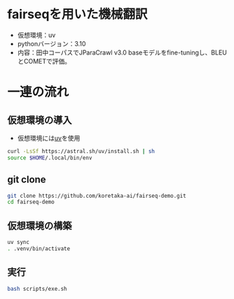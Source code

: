 # fairseqを用いた機械翻訳
- 仮想環境：uv
- pythonバージョン：3.10
- 内容：田中コーパスでJParaCrawl v3.0 baseモデルをfine-tuningし、BLEUとCOMETで評価。

# 一連の流れ

## 仮想環境の導入
- 仮想環境には[uv](https://docs.astral.sh/uv/getting-started/)を使用
```bash
curl -LsSf https://astral.sh/uv/install.sh | sh
source $HOME/.local/bin/env
```

## git clone
```bash
git clone https://github.com/koretaka-ai/fairseq-demo.git
cd fairseq-demo
```

## 仮想環境の構築
```bash
uv sync
. .venv/bin/activate
```

## 実行
```bash
bash scripts/exe.sh
```

